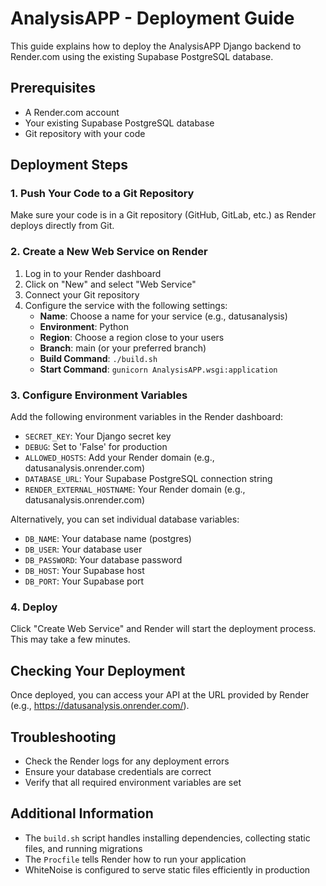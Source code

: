 # AnalysisAPP - Deployment Guide

This guide explains how to deploy the AnalysisAPP Django backend to Render.com using the existing Supabase PostgreSQL database.

## Prerequisites

- A Render.com account
- Your existing Supabase PostgreSQL database
- Git repository with your code

## Deployment Steps

### 1. Push Your Code to a Git Repository

Make sure your code is in a Git repository (GitHub, GitLab, etc.) as Render deploys directly from Git.

### 2. Create a New Web Service on Render

1. Log in to your Render dashboard
2. Click on "New" and select "Web Service"
3. Connect your Git repository
4. Configure the service with the following settings:
   - **Name**: Choose a name for your service (e.g., datusanalysis)
   - **Environment**: Python
   - **Region**: Choose a region close to your users
   - **Branch**: main (or your preferred branch)
   - **Build Command**: `./build.sh`
   - **Start Command**: `gunicorn AnalysisAPP.wsgi:application`

### 3. Configure Environment Variables

Add the following environment variables in the Render dashboard:

- `SECRET_KEY`: Your Django secret key
- `DEBUG`: Set to 'False' for production
- `ALLOWED_HOSTS`: Add your Render domain (e.g., datusanalysis.onrender.com)
- `DATABASE_URL`: Your Supabase PostgreSQL connection string
- `RENDER_EXTERNAL_HOSTNAME`: Your Render domain (e.g., datusanalysis.onrender.com)

Alternatively, you can set individual database variables:
- `DB_NAME`: Your database name (postgres)
- `DB_USER`: Your database user
- `DB_PASSWORD`: Your database password
- `DB_HOST`: Your Supabase host
- `DB_PORT`: Your Supabase port

### 4. Deploy

Click "Create Web Service" and Render will start the deployment process. This may take a few minutes.

## Checking Your Deployment

Once deployed, you can access your API at the URL provided by Render (e.g., https://datusanalysis.onrender.com/).

## Troubleshooting

- Check the Render logs for any deployment errors
- Ensure your database credentials are correct
- Verify that all required environment variables are set

## Additional Information

- The `build.sh` script handles installing dependencies, collecting static files, and running migrations
- The `Procfile` tells Render how to run your application
- WhiteNoise is configured to serve static files efficiently in production